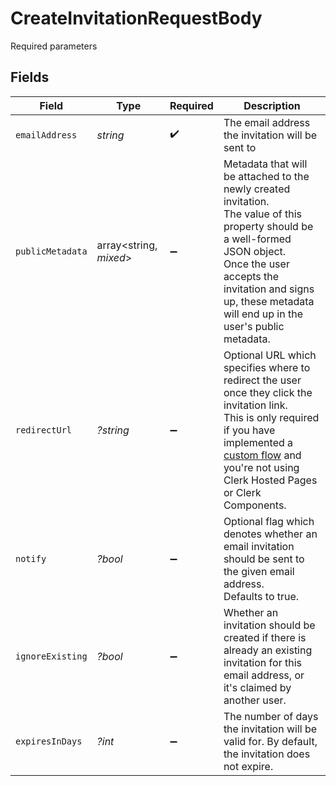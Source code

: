 # CreateInvitationRequestBody

Required parameters


## Fields

| Field                                                                                                                                                                                                                                                                                  | Type                                                                                                                                                                                                                                                                                   | Required                                                                                                                                                                                                                                                                               | Description                                                                                                                                                                                                                                                                            |
| -------------------------------------------------------------------------------------------------------------------------------------------------------------------------------------------------------------------------------------------------------------------------------------- | -------------------------------------------------------------------------------------------------------------------------------------------------------------------------------------------------------------------------------------------------------------------------------------- | -------------------------------------------------------------------------------------------------------------------------------------------------------------------------------------------------------------------------------------------------------------------------------------- | -------------------------------------------------------------------------------------------------------------------------------------------------------------------------------------------------------------------------------------------------------------------------------------- |
| `emailAddress`                                                                                                                                                                                                                                                                         | *string*                                                                                                                                                                                                                                                                               | :heavy_check_mark:                                                                                                                                                                                                                                                                     | The email address the invitation will be sent to                                                                                                                                                                                                                                       |
| `publicMetadata`                                                                                                                                                                                                                                                                       | array<string, *mixed*>                                                                                                                                                                                                                                                                 | :heavy_minus_sign:                                                                                                                                                                                                                                                                     | Metadata that will be attached to the newly created invitation.<br/>The value of this property should be a well-formed JSON object.<br/>Once the user accepts the invitation and signs up, these metadata will end up in the user's public metadata.                                   |
| `redirectUrl`                                                                                                                                                                                                                                                                          | *?string*                                                                                                                                                                                                                                                                              | :heavy_minus_sign:                                                                                                                                                                                                                                                                     | Optional URL which specifies where to redirect the user once they click the invitation link.<br/>This is only required if you have implemented a [custom flow](https://clerk.com/docs/authentication/invitations#custom-flow) and you're not using Clerk Hosted Pages or Clerk Components. |
| `notify`                                                                                                                                                                                                                                                                               | *?bool*                                                                                                                                                                                                                                                                                | :heavy_minus_sign:                                                                                                                                                                                                                                                                     | Optional flag which denotes whether an email invitation should be sent to the given email address.<br/>Defaults to true.                                                                                                                                                               |
| `ignoreExisting`                                                                                                                                                                                                                                                                       | *?bool*                                                                                                                                                                                                                                                                                | :heavy_minus_sign:                                                                                                                                                                                                                                                                     | Whether an invitation should be created if there is already an existing invitation for this email address, or it's claimed by another user.                                                                                                                                            |
| `expiresInDays`                                                                                                                                                                                                                                                                        | *?int*                                                                                                                                                                                                                                                                                 | :heavy_minus_sign:                                                                                                                                                                                                                                                                     | The number of days the invitation will be valid for. By default, the invitation does not expire.                                                                                                                                                                                       |